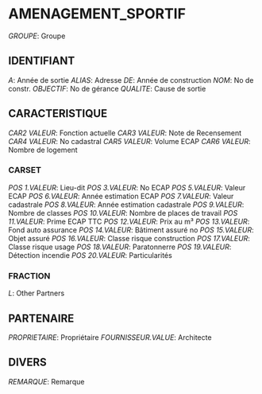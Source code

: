 # AMENAGEMENT_SPORTIF

*GROUPE*: Groupe

## IDENTIFIANT

*A*: Année de sortie
*ALIAS*: Adresse
*DE*: Année de construction
*NOM*: No de constr.
*OBJECTIF*: No de gérance
*QUALITE*: Cause de sortie

## CARACTERISTIQUE

*CAR2 VALEUR*: Fonction actuelle
*CAR3 VALEUR*: Note de Recensement
*CAR4 VALEUR*: No cadastral
*CAR5 VALEUR*: Volume ECAP
*CAR6 VALEUR*: Nombre de logement


### CARSET

*POS 1.VALEUR*: Lieu-dit
*POS 3.VALEUR*: No ECAP
*POS 5.VALEUR*: Valeur ECAP
*POS 6.VALEUR*: Année estimation ECAP
*POS 7.VALEUR*: Valeur cadastrale
*POS 8.VALEUR*: Année estimation cadastrale
*POS 9.VALEUR*: Nombre de classes
*POS 10.VALEUR*: Nombre de places de travail
*POS 11.VALEUR*: Prime ECAP TTC
*POS 12.VALEUR*: Prix au m³
*POS 13.VALEUR*: Fond auto assurance
*POS 14.VALEUR*: Bâtiment assuré no
*POS 15.VALEUR*: Objet assuré
*POS 16.VALEUR*: Classe risque construction
*POS 17.VALEUR*: Classe risque usage
*POS 18.VALEUR*: Paratonnerre
*POS 19.VALEUR*: Détection incendie
*POS 20.VALEUR*: Particularités

### FRACTION

*L*: Other Partners


## PARTENAIRE

*PROPRIETAIRE*: Propriétaire
*FOURNISSEUR.VALUE*: Architecte

## DIVERS

*REMARQUE*: Remarque

